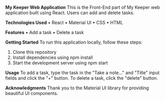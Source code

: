**My Keeper Web Application**
This is the Front-End part of My Keeper web application built using React. Users can add and delete tasks.

**Technologies Used**
•	React
•	Material UI
•	CSS
•	HTML

**Features**
•	Add a task
•	Delete a task

**Getting Started**
To run this application locally, follow these steps:
1.	Clone this repository
2.	Install dependencies using npm install
3.	Start the development server using npm start

**Usage**
To add a task, type the task in the "Take a note..." and "Title" input fields and click the "+" button. To delete a task, click the "delete" button.

**Acknowledgments**
Thank you to the Material UI library for providing beautiful UI components.
